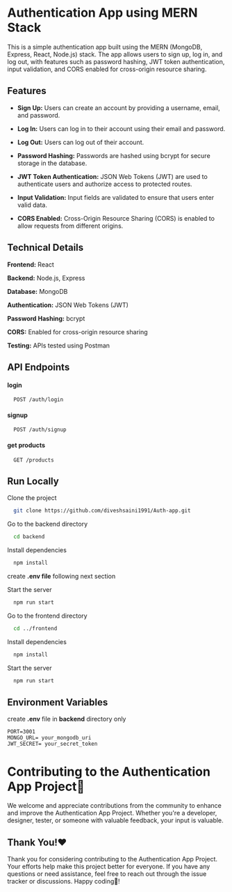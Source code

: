
# Authentication App using MERN Stack

This is a simple authentication app built using the MERN (MongoDB, Express, React, Node.js) stack. The app allows users to sign up, log in, and log out, with features such as password hashing, JWT token authentication, input validation, and CORS enabled for cross-origin resource sharing.





## Features

- **Sign Up:** Users can create an account by providing a username, email, and password.
- **Log In:** Users can log in to their account using their email and password.
- **Log Out:** Users can log out of their account.
- **Password Hashing:** Passwords are hashed using bcrypt for secure storage in the database.
- **JWT Token Authentication:** JSON Web Tokens (JWT) are used to authenticate users and authorize access to protected routes.
- **Input Validation:** Input fields are validated to ensure that users enter valid data.

- **CORS Enabled:** Cross-Origin Resource Sharing (CORS) is enabled to allow requests from different origins.


## Technical Details

**Frontend:** React

**Backend:** Node.js, Express

**Database:** MongoDB

**Authentication:** JSON Web Tokens (JWT)

**Password Hashing:** bcrypt

**CORS:** Enabled for cross-origin resource sharing

**Testing:**  APIs tested using Postman
## API Endpoints


#### login 

```http
  POST /auth/login
```

#### signup

```http
  POST /auth/signup

```
#### get products

```http
  GET /products
```



## Run Locally

Clone the project

```bash
  git clone https://github.com/diveshsaini1991/Auth-app.git
```
Go to the backend directory

```bash
  cd backend
```

Install dependencies

```bash
  npm install
```

create **.env file** following next section

Start the server

```bash
  npm run start
```

Go to the frontend directory

```bash
  cd ../frontend
```

Install dependencies

```bash
  npm install
```

Start the server

```bash
  npm run start
```


## Environment Variables

create **.env** file in **backend** directory only

```dotenv
PORT=3001
MONGO_URL= your_mongodb_uri
JWT_SECRET= your_secret_token
```


# Contributing to the Authentication App Project🤝

We welcome and appreciate contributions from the community to enhance and improve the Authentication App Project. Whether you're a developer, designer, tester, or someone with valuable feedback, your input is valuable.
## Thank You!❤️

Thank you for considering contributing to the Authentication App Project. Your efforts help make this project better for everyone. If you have any questions or need assistance, feel free to reach out through the issue tracker or discussions. Happy coding🤩!